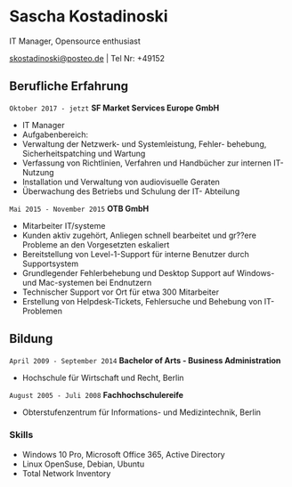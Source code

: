 # Sascha Kostadinoski
IT Manager, Opensource enthusiast

<div id="webaddress">
<a href="skostadinoski@posteo.de">skostadinoski@posteo.de</a>
| Tel Nr: +49152
</div>


## Berufliche Erfahrung

`Oktober 2017 - jetzt`
__SF Market Services Europe GmbH__

- IT Manager
- Aufgabenbereich: 
- Verwaltung der Netzwerk- und Systemleistung, Fehler-
behebung, Sicherheitspatching und Wartung
- Verfassung von Richtlinien, Verfahren und Handbücher
zur internen IT-Nutzung
- Installation und Verwaltung von audiovisuelle Geraten
- Überwachung des Betriebs und Schulung der IT-
Abteilung

`Mai 2015 - November 2015`
__OTB GmbH__

- Mitarbeiter IT/systeme
-  Kunden aktiv zugehört, Anliegen schnell bearbeitet und gr??ere Probleme an den Vorgesetzten eskaliert
- Bereitstellung von Level-1-Support für interne Benutzer durch Supportsystem
- Grundlegender Fehlerbehebung und Desktop Support auf Windows- und Mac-systemen bei Endnutzern
- Technischer Support vor Ort für etwa 300 Mitarbeiter
- Erstellung von Helpdesk-Tickets, Fehlersuche und Behebung von IT-Problemen


## Bildung

`April 2009 - September 2014`
__Bachelor of Arts - Business Administration__

- Hochschule für Wirtschaft und Recht, Berlin

`August 2005 - Juli 2008`
__Fachhochschulereife__

- Obterstufenzentrum für Informations- und Medizintechnik, Berlin



### Skills

- Windows 10 Pro, Microsoft Office 365, Active Directory
- Linux OpenSuse, Debian, Ubuntu
- Total Network Inventory



<!-- ### Footer

Last updated: Februar 2021 -->


